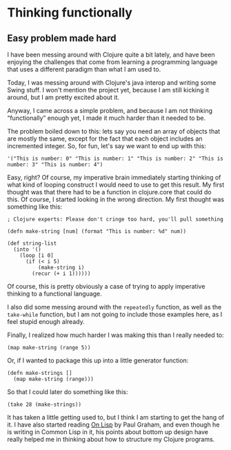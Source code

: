 # Thinking functionally

## Easy problem made hard

I have been messing around with Clojure quite a bit lately, and have been enjoying
the challenges that come from learning a programming language that uses a different
paradigm than what I am used to.

Today, I was messing around with Clojure's java interop and writing some Swing
stuff.  I won't mention the project yet, because I am still kicking it around,
but I am pretty excited about it.

Anyway, I came across a simple problem, and because I am not thinking “functionally”
enough yet, I made it much harder than it needed to be.

The problem boiled down to this: lets say you need an array of objects that are
mostly the same, except for the fact that each object includes an incremented
integer.  So, for fun, let's say we want to end up with this:

    '("This is number: 0" "This is number: 1" "This is number: 2" "This is number: 3" "This is number: 4")

Easy, right?  Of course, my imperative brain immediately starting
thinking of what kind of looping construct I would need to use to get this
result.  My first thought was that there had to be a function in clojure.core
that could do this.  Of course, I started looking in the wrong direction.
My first thought was something like this:

    ; Clojure experts: Please don't cringe too hard, you'll pull something

    (defn make-string [num] (format "This is number: %d" num))

    (def string-list
      (into '()
        (loop [i 0]
          (if (< i 5)
              (make-string i)
            (recur (+ i 1))))))

Of course, this is pretty obviously a case of trying to apply imperative thinking
to a functional language.

I also did some messing around with the `repeatedly` function, as well as the
`take-while` function, but I am not going to include those examples here, as I
feel stupid enough already.

Finally, I realized how much harder I was making this than I really needed to:

    (map make-string (range 5))

Or, if I wanted to package this up into a little generator function:

    (defn make-strings []
      (map make-string (range)))

So that I could later do something like this:

    (take 28 (make-strings))

It has taken a little getting used to, but I think I am starting to get
the hang of it.  I have also started reading
[On Lisp](http://www.paulgraham.com/onlisp.html) by Paul Graham,
and even though he is writing in Common Lisp in it, his points about bottom
up design have really helped me in thinking about how to structure my
Clojure programs.

